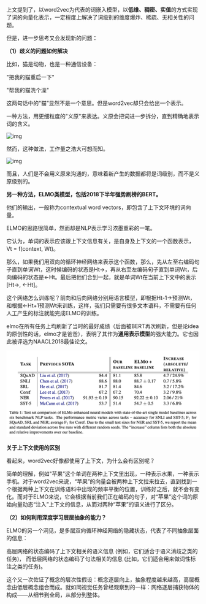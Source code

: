 上文提到了，以word2vec为代表的词嵌入模型，以**低维、稠密、实值**的方式实现了词的向量化表示，一定程度上解决了词级别的维度爆炸、稀疏、无相关性的问题。

但是，进一步思考又会发现新的问题：

**（1）歧义的问题如何解决**

比如，猫是动物，也是一种通信设备：

"把我的猫重启一下"

"帮我的猫洗个澡"

这两句话中的"猫”显然不是一个意思。但是word2vec却只会给出一个表示。

一种方法，用更细粒度的"义原"来表达。义原会把词进一步拆分，直到精确地表示词的含义。

![img](http://blog.openkg.cn/wp-content/uploads/2018/08/word-image-224.jpeg)

然而，这种做法，工作量之浩大可想而知。

![img](http://blog.openkg.cn/wp-content/uploads/2018/08/word-image-218.jpeg)

而且，人们是不会用义原来沟通的，意味着新产生的数据都将是词级别，而不是义原级别的。

**另一种方法，ELMO类模型，包括2018下半年强势刷榜的BERT。**

他们的输出，一般称为contextual word vectors，即包含了上下文环境的词向量。

ELMO的思路很简单，然而却是NLP表示学习浓墨重彩的一笔。

它认为，单词的表示应该跟上下文信息有关，是自身及上下文的一个函数表示，Vt = f(context, Wt)。

那么，如果我们用双向的循环神经网络来表示这个函数，那么，先从左至右编码句子直到单词Wt，这时候编码的状态是Ht->，再从右至左编码句子直到单词Wt，后向编码的状态是<-Ht。最后把他们合到一起，就是单词Wt在当前上下文中的表示[Ht->, <-Ht]。

这个网络怎么训练呢？前向和后向网络分别用语言模型，即根据Ht-1->预测Wt， 和根据<-Ht+1预测Wt来训练，这样，我们只需要有很多文本语料，不需要有任何人工产生的标注就能完成ELMO的训练。

elmo在所有任务上均刷新了当时的最好成绩（后面被BERT再次刷新，但是论idea的原创性的话，elmo才是爸爸），表明了其作为**通用表示模型**的强大能力。它也因此被评选为NAACL2018最佳论文。

![img](./images/elmo_performance.png)



**关于上下文使用的区别**

看起来，word2vec好像都使用了上下文，为什么会有区别呢？

简单的理解，例如"苹果”这个单词在两种上下文里出现，一种表示水果，一种表示手机。对于word2vec来说，“苹果”的向量会被两种上下文拉来拉去，直到找到一个根据两种上下文在训练语料中出现的频率平衡的位置，训练好之后，就不会有变化。而对于ELMO来说，它会根据当前我们正在编码的句子，对“苹果”这个词的原始向量动态“注入”上下文的信息，从而对两种“苹果”的语义进行了区分。





**（2）如何利用深度学习层层抽象的能力？**

ELMO的另一个洞见，是多层双向循环神经网络的隐藏状态，代表了不同抽象层面的信息：

高层网络的状态编码了上下文相关的语义信息 (例如，它们适合于语义消歧之类的任务)， 而低层网络的状态编码了句法相关的信息 (比如，它们适合用来做词性标注之类的任务)。

这个又一次佐证了概念的层次性假设：概念逐层向上，抽象程度越来越高，高层概念由低层概念组合而成。就如同视觉任务曾经观察到的一样：网络逐层捕获物体的构成——从细节到全局，从部分到整体。



